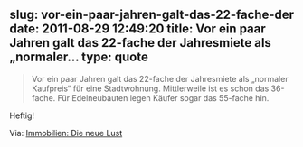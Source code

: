 slug: vor-ein-paar-jahren-galt-das-22-fache-der
date: 2011-08-29 12:49:20
title: Vor ein paar Jahren galt das 22-fache der Jahresmiete als „normaler...
type: quote
---

> Vor ein paar Jahren galt das 22-fache der Jahresmiete als „normaler Kaufpreis“ für eine Stadtwohnung. Mittlerweile ist es schon das 36-fache. Für Edelneubauten legen Käufer sogar das 55-fache hin.

Heftig!

 Via: [Immobilien: Die neue Lust](http://www.faz.net/artikel/C31501/immobilien-die-neue-lust-30492655.html)
